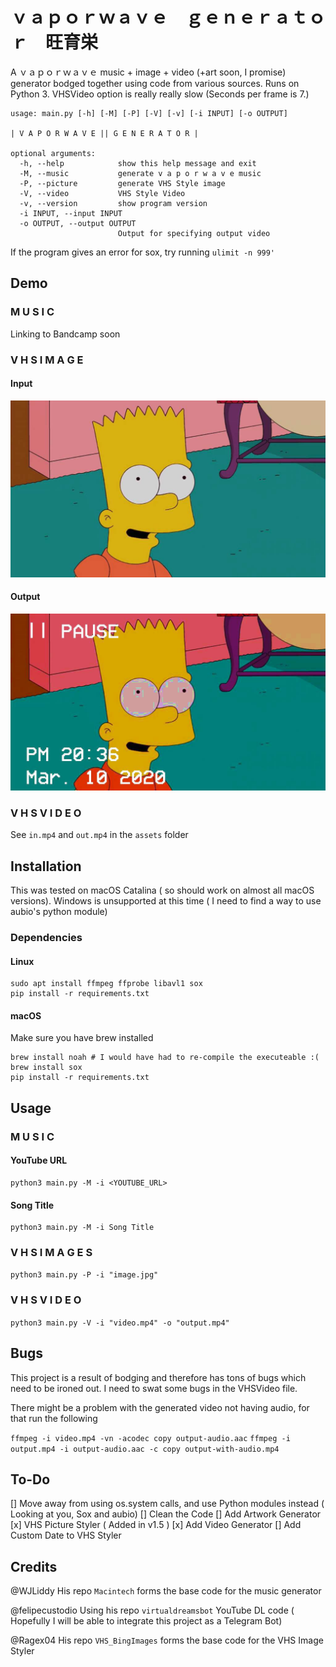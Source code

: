 # ｖａｐｏｒｗａｖｅ　ｇｅｎｅｒａｔｏｒ　旺育栄

A ｖａｐｏｒｗａｖｅ music + image + video (+art soon, I promise) generator bodged together using code from various sources. Runs on Python 3. VHSVideo option is really really slow (Seconds per frame is 7.)

```
usage: main.py [-h] [-M] [-P] [-V] [-v] [-i INPUT] [-o OUTPUT]

| V A P O R W A V E || G E N E R A T O R |

optional arguments:
  -h, --help            show this help message and exit
  -M, --music           generate v a p o r w a v e music
  -P, --picture         generate VHS Style image
  -V, --video           VHS Style Video
  -v, --version         show program version
  -i INPUT, --input INPUT
  -o OUTPUT, --output OUTPUT
                        Output for specifying output video
```

If the program gives an error for sox, try running `ulimit -n 999'`

## Demo

### M U S I C

Linking to Bandcamp soon

### V H S  I M A G E

#### Input

![](assets/in-vhs.jpg?raw=true "Input VHS")

#### Output

![](assets/out-vhs.jpg?raw=true "Output VHS")

### V H S  V I D E O

See `in.mp4` and `out.mp4` in the `assets` folder

## Installation

This was tested on macOS Catalina ( so should work on almost all macOS versions).
Windows is unsupported at this time ( I need to find a way to use aubio's python module)

### Dependencies

#### Linux

```
sudo apt install ffmpeg ffprobe libavl1 sox
pip install -r requirements.txt
```

#### macOS

Make sure you have brew installed

```
brew install noah # I would have had to re-compile the executeable :(
brew install sox
pip install -r requirements.txt
```

## Usage

### M U S I C

#### YouTube URL
```
python3 main.py -M -i <YOUTUBE_URL>
```
#### Song Title
```
python3 main.py -M -i Song Title
```

### V H S  I M A G E S

`python3 main.py -P -i "image.jpg"`

### V H S  V I D E O

`python3 main.py -V -i "video.mp4" -o "output.mp4"`

## Bugs

This project is a result of bodging and therefore has tons of bugs which need to be ironed out. I need to swat some bugs in the VHSVideo file.

There might be a problem with the generated video not having audio, for that run the following 

`ffmpeg -i video.mp4 -vn -acodec copy output-audio.aac`
`ffmpeg -i output.mp4 -i output-audio.aac -c copy output-with-audio.mp4`


## To-Do

[] Move away from using os.system calls, and use Python modules instead ( Looking at you, Sox and aubio)
[] Clean the Code
[] Add Artwork Generator
[x] VHS Picture Styler ( Added in v1.5 )
[x] Add Video Generator
[] Add Custom Date to VHS Styler

## Credits

@WJLiddy His repo `Macintech` forms the base code for the music generator

@felipecustodio Using his repo `virtualdreamsbot` YouTube DL code ( Hopefully I will be able to integrate this project as a Telegram Bot)

@Ragex04 His repo `VHS_BingImages` forms the base code for the VHS Image Styler